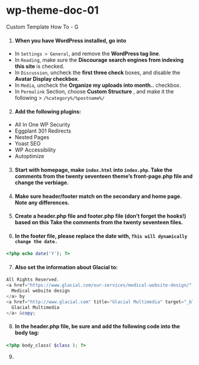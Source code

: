 # wp-theme-doc-01
Custom Template How To - G


1. #### When you have WordPress installed, go into
- In `Settings > General`, and remove the __WordPress tag line__.
- In `Reading`, make sure the __Discourage search engines from indexing this site__ is checked.
- In `Discussion`, uncheck the __first three check__ boxes, and disable the __Avatar Display checkbox__. 
- In `Media`, uncheck the __Organize my uploads into month..__ checkbox. 
- In `Permalink` Section, choose __Custom Structure__ , and make it the following > ```/%category%/%postname%/```

2. #### Add the following plugins:
- All In One WP Security
- Eggplant 301 Redirects
- Nested Pages
- Yoast SEO
- WP Accessibility
- Autoptimize

3. #### Start with homepage, make `index.html` into `index.php`. Take the __comments__ from the twenty seventeen theme’s front-page.php file and change the __verbiage__.

4. #### Make sure header/footer match on the secondary and home page. Note any differences. 

5. #### Create a header.php file and footer.php file (don’t forget the hooks!) based on this Take the comments from the twenty seventeen files. 

6. #### In the footer file, please replace the date with, `This will dynamically change the date.`
```php
<?php echo date('Y'); ?>
```

7. #### Also set the information about Glacial to:
```php
All Rights Reserved.
<a href="https://www.glacial.com/our-services/medical-website-design/" target="_blank" title="Medical Website Design">
  Medical website design
</a> by 
<a href="http://www.glacial.com" title="Glacial Multimedia" target="_blank">
  Glacial Multimedia
</a> &copy;
```
8. #### In the header.php file, be sure and add the following code into the body tag:
```php
<?php body_class( $class ); ?>
```

9. 




